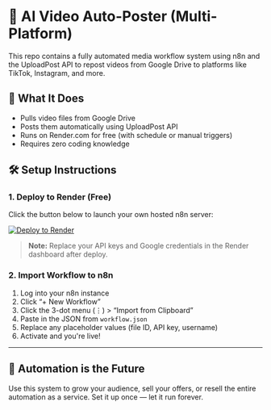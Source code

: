 # 🤖 AI Video Auto-Poster (Multi-Platform)

This repo contains a fully automated media workflow system using n8n and the UploadPost API to repost videos from Google Drive to platforms like TikTok, Instagram, and more.

## 🚀 What It Does

- Pulls video files from Google Drive
- Posts them automatically using UploadPost API
- Runs on Render.com for free (with schedule or manual triggers)
- Requires zero coding knowledge

## 🛠 Setup Instructions

### 1. Deploy to Render (Free)

Click the button below to launch your own hosted n8n server:

[![Deploy to Render](https://render.com/images/deploy-to-render-button.svg)](https://render.com/deploy?repo=https://github.com/YOUR_USERNAME/YOUR_REPO_NAME)

> **Note:** Replace your API keys and Google credentials in the Render dashboard after deploy.

### 2. Import Workflow to n8n

1. Log into your n8n instance
2. Click “+ New Workflow”
3. Click the 3-dot menu (⋮) > “Import from Clipboard”
4. Paste in the JSON from `workflow.json`
5. Replace any placeholder values (file ID, API key, username)
6. Activate and you're live!

---

## 🧠 Automation is the Future

Use this system to grow your audience, sell your offers, or resell the entire automation as a service. Set it up once — let it run forever.